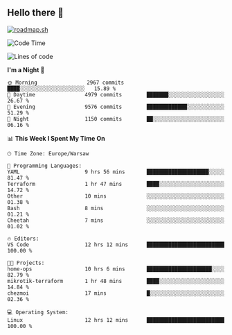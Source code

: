 ## Hello there 👋

[![roadmap.sh](https://roadmap.sh/card/wide/66979ceebf471856f5e911d3?variant=dark)](https://roadmap.sh)

<!--
**vrozaksen/vrozaksen** is a ✨ _special_ ✨ repository because its `README.md` (this file) appears on your GitHub profile.

Here are some ideas to get you started:

- 🔭 I’m currently working on ...
- 🌱 I’m currently learning ...
- 👯 I’m looking to collaborate on ...
- 🤔 I’m looking for help with ...
- 💬 Ask me about ...
- 📫 How to reach me: ...
- 😄 Pronouns: ...
- ⚡ Fun fact: ...
-->

<!--START_SECTION:waka-->
![Code Time](http://img.shields.io/badge/Code%20Time-88%20hrs%2051%20mins-blue)

![Lines of code](https://img.shields.io/badge/From%20Hello%20World%20I%27ve%20Written-988.7%20thousand%20lines%20of%20code-blue)

**I'm a Night 🦉** 

```text
🌞 Morning                2967 commits        ████░░░░░░░░░░░░░░░░░░░░░   15.89 % 
🌆 Daytime                4979 commits        ███████░░░░░░░░░░░░░░░░░░   26.67 % 
🌃 Evening                9576 commits        █████████████░░░░░░░░░░░░   51.29 % 
🌙 Night                  1150 commits        ██░░░░░░░░░░░░░░░░░░░░░░░   06.16 % 
```


📊 **This Week I Spent My Time On** 

```text
🕑︎ Time Zone: Europe/Warsaw

💬 Programming Languages: 
YAML                     9 hrs 56 mins       ████████████████████░░░░░   81.47 % 
Terraform                1 hr 47 mins        ████░░░░░░░░░░░░░░░░░░░░░   14.72 % 
Other                    10 mins             ░░░░░░░░░░░░░░░░░░░░░░░░░   01.38 % 
Bash                     8 mins              ░░░░░░░░░░░░░░░░░░░░░░░░░   01.21 % 
Cheetah                  7 mins              ░░░░░░░░░░░░░░░░░░░░░░░░░   01.02 % 

🔥 Editors: 
VS Code                  12 hrs 12 mins      █████████████████████████   100.00 % 

🐱‍💻 Projects: 
home-ops                 10 hrs 6 mins       █████████████████████░░░░   82.79 % 
mikrotik-terraform       1 hr 48 mins        ████░░░░░░░░░░░░░░░░░░░░░   14.84 % 
chezmoi                  17 mins             █░░░░░░░░░░░░░░░░░░░░░░░░   02.36 % 

💻 Operating System: 
Linux                    12 hrs 12 mins      █████████████████████████   100.00 % 
```


<!--END_SECTION:waka-->